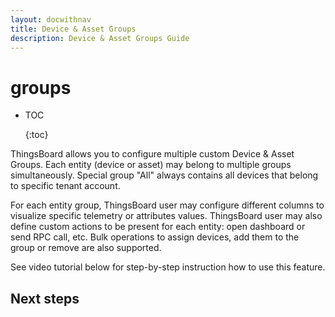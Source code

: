 ```yaml
---
layout: docwithnav
title: Device & Asset Groups
description: Device & Asset Groups Guide
---
```


# groups

* TOC

  {:toc}

ThingsBoard allows you to configure multiple custom Device & Asset Groups. Each entity \(device or asset\) may belong to multiple groups simultaneously. Special group "All" always contains all devices that belong to specific tenant account.

For each entity group, ThingsBoard user may configure different columns to visualize specific telemetry or attributes values. ThingsBoard user may also define custom actions to be present for each entity: open dashboard or send RPC call, etc. Bulk operations to assign devices, add them to the group or remove are also supported.

See video tutorial below for step-by-step instruction how to use this feature.

## Next steps

